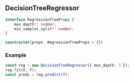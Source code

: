 ## DecisionTreeRegressor

```ts
interface RegressionTreeProps {
    max_depth?: number;
    min_samples_split?: number;
}

constructor(props: RegressionTreeProps = {})
```

### Example
```ts
const reg = new DecisionTreeRegressor({ max_depth: 5 });
reg.fit(X, Y);
const preds = reg.predict(T);
```
